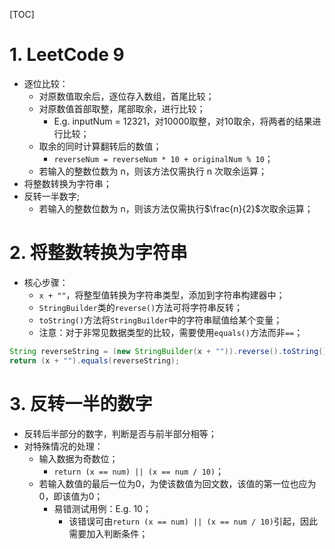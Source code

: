 [TOC]



# 1. LeetCode 9

- 逐位比较：
  - 对原数值取余后，逐位存入数组，首尾比较；
  - 对原数值首部取整，尾部取余，进行比较；
    - E.g. inputNum = 12321，对10000取整，对10取余，将两者的结果进行比较；
  - 取余的同时计算翻转后的数值；
    - `reverseNum = reverseNum * 10 + originalNum % 10`；
  - 若输入的整数位数为 n，则该方法仅需执行 n 次取余运算；
- 将整数转换为字符串；
- 反转一半数字;
  - 若输入的整数位数为 n，则该方法仅需执行$\frac{n}{2}$次取余运算；



# 2. 将整数转换为字符串

- 核心步骤：
  - `x + ""`，将整型值转换为字符串类型，添加到字符串构建器中；
  - `StringBuilder`类的`reverse()`方法可将字符串反转；
  - `toString()`方法将`StringBuilder`中的字符串赋值给某个变量；
  - 注意：对于非常见数据类型的比较，需要使用`equals()`方法而非`==`；

```java
String reverseString = (new StringBuilder(x + "")).reverse().toString();
return (x + "").equals(reverseString);
```



# 3. 反转一半的数字

- 反转后半部分的数字，判断是否与前半部分相等；
- 对特殊情况的处理：
  - 输入数据为奇数位；
    - `return (x == num) || (x == num / 10)`；
  - 若输入数值的最后一位为0，为使该数值为回文数，该值的第一位也应为0，即该值为0；
    - 易错测试用例：E.g. 10；
      - 该错误可由`return (x == num) || (x == num / 10)`引起，因此需要加入判断条件；